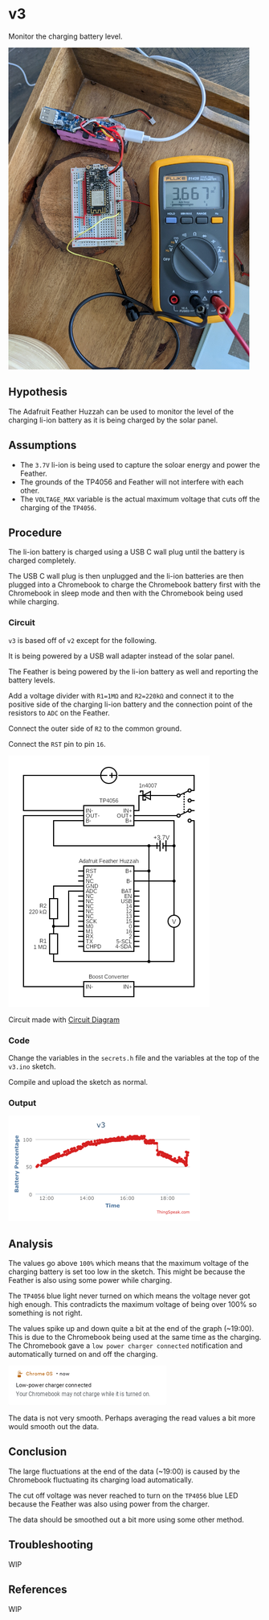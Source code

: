 # v3

Monitor the charging battery level.

<img src="./images/setup.jpg" width="480">

## Hypothesis

The Adafruit Feather Huzzah can be used to monitor the level of 
the charging li-ion battery as it is being charged by the solar
panel.

## Assumptions
- The `3.7V` li-ion is being used to capture the soloar energy and power the Feather.
- The grounds of the TP4056 and Feather will not interfere with each other.
- The `VOLTAGE_MAX` variable is the actual maximum voltage that cuts off the charging
  of the `TP4056`.

## Procedure

The li-ion battery is charged using a USB C wall plug until the battery is charged
completely.

The USB C wall plug is then unplugged and the li-ion batteries are then plugged
into a Chromebook to charge the Chromebook battery first with the Chromebook in
sleep mode and then with the Chromebook being used while charging.

### Circuit

`v3` is based off of `v2` except for the following.

It is being powered by a USB wall adapter instead of the solar panel.

The Feather is being powered by the li-ion battery as well and reporting the battery levels.

Add a voltage divider with `R1=1MΩ` and `R2=220kΩ` and connect it to the positive side of the
charging li-ion battery and the connection point of the resistors to `ADC` on the Feather.

Connect the outer side of `R2` to the common ground.

Connect the `RST` pin to pin `16`.

![](./images/circuit.png)

Circuit made with [Circuit Diagram](https://www.circuit-diagram.org/)

### Code

Change the variables in the `secrets.h` file and the variables at the top of
the `v3.ino` sketch.

Compile and upload the sketch as normal.

### Output

![](./images/thingspeak.png)

## Analysis

The values go above `100%` which means that the maximum voltage of the charging
battery is set too low in the sketch. This might be because the Feather is also using
some power while charging.

The `TP4056` blue light never turned on which means the voltage never got high enough.
This contradicts the maximum voltage of being over 100% so something is not right.

The values spike up and down quite a bit at the end of the graph (~19:00). This is due
to the Chromebook being used at the same time as the charging. The Chromebook gave a
`low power charger connected` notification and automatically turned on and off the
charging.

![](./images/notification.png)

The data is not very smooth. Perhaps averaging the read values a bit more would
smooth out the data.

## Conclusion

The large fluctuations at the end of the data (~19:00) is caused by the Chromebook
fluctuating its charging load automatically.

The cut off voltage was never reached to turn on the `TP4056` blue LED because the
Feather was also using power from the charger.

The data should be smoothed out a bit more using some other method.

## Troubleshooting

WIP

## References

WIP
